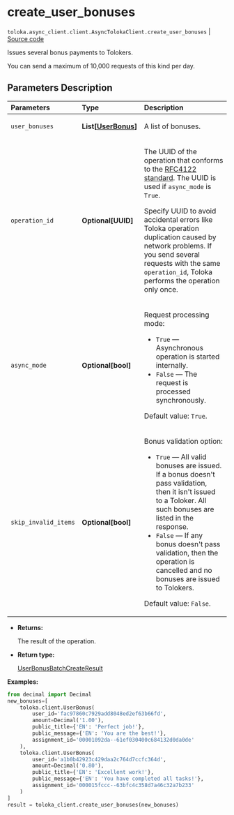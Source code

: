 # create_user_bonuses
`toloka.async_client.client.AsyncTolokaClient.create_user_bonuses` | [Source code](https://github.com/Toloka/toloka-kit/blob/v1.2.1/src/client/__init__.py#L0)

Issues several bonus payments to Tolokers.


You can send a maximum of 10,000 requests of this kind per day.

## Parameters Description

| Parameters | Type | Description |
| :----------| :----| :-----------|
`user_bonuses`|**List\[[UserBonus](toloka.client.user_bonus.UserBonus.md)\]**|<p>A list of bonuses.</p>
`operation_id`|**Optional\[UUID\]**|<p>The UUID of the operation that conforms to the [RFC4122 standard](https://tools.ietf.org/html/rfc4122). The UUID is used if `async_mode` is `True`.</p> <p>Specify UUID to avoid accidental errors like Toloka operation duplication caused by network problems. If you send several requests with the same `operation_id`, Toloka performs the operation only once.</p>
`async_mode`|**Optional\[bool\]**|<p>Request processing mode:</p> <ul> <li>`True` — Asynchronous operation is started internally.</li> <li>`False` — The request is processed synchronously.</li> </ul> <p>Default value: `True`.</p>
`skip_invalid_items`|**Optional\[bool\]**|<p>Bonus validation option:</p> <ul> <li>`True` — All valid bonuses are issued. If a bonus doesn&#x27;t pass validation, then it isn&#x27;t issued to a Toloker. All such bonuses are listed in the response.</li> <li>`False` — If any bonus doesn&#x27;t pass validation, then the operation is cancelled and no bonuses are issued to Tolokers.</li> </ul> <p>Default value: `False`.</p>

* **Returns:**

  The result of the operation.

* **Return type:**

  [UserBonusBatchCreateResult](toloka.client.batch_create_results.UserBonusBatchCreateResult.md)

**Examples:**


```python
from decimal import Decimal
new_bonuses=[
    toloka.client.UserBonus(
        user_id='fac97860c7929add8048ed2ef63b66fd',
        amount=Decimal('1.00'),
        public_title={'EN': 'Perfect job!'},
        public_message={'EN': 'You are the best!'},
        assignment_id='00001092da--61ef030400c684132d0da0de'
    ),
    toloka.client.UserBonus(
        user_id='a1b0b42923c429daa2c764d7ccfc364d',
        amount=Decimal('0.80'),
        public_title={'EN': 'Excellent work!'},
        public_message={'EN': 'You have completed all tasks!'},
        assignment_id='000015fccc--63bfc4c358d7a46c32a7b233'
    )
]
result = toloka_client.create_user_bonuses(new_bonuses)
```

